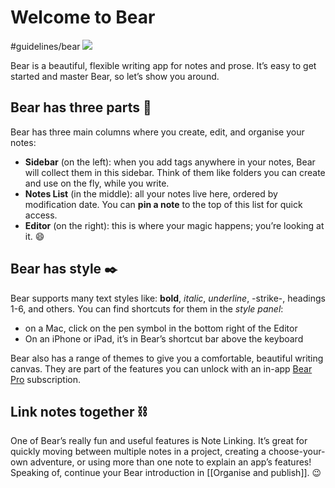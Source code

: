 # Welcome to Bear
#guidelines/bear
![](Welcome%20to%20Bear/Welcome@2x.jpg)

Bear is a beautiful, flexible writing app for notes and prose. It’s easy to get started and master Bear, so let’s show you around.

## Bear has three parts 📐
Bear has three main columns where you create, edit, and organise your notes:

* **Sidebar** (on the left): when you add tags anywhere in your notes, Bear will collect them in this sidebar. Think of them like folders you can create and use on the fly, while you write.
* **Notes List** (in the middle): all your notes live here, ordered by modification date. You can **pin a note** to the top of this list for quick access.
* **Editor** (on the right): this is where your magic happens; you’re looking at it. 😄

## Bear has style ✒️
Bear supports many text styles like: **bold**, _italic_, _underline_, -strike-, headings 1-6, and others. You can find shortcuts for them in the _style panel_:

* on a Mac, click on the pen symbol in the bottom right of the Editor
* On an iPhone or iPad, it’s in Bear’s shortcut bar above the keyboard

Bear also has a range of themes to give you a comfortable, beautiful writing canvas. They are part of the features you can unlock with an in-app [Bear Pro](bear://x-callback-url/open-bear-pro) subscription.

## Link notes together ⛓
One of Bear’s really fun and useful features is Note Linking. It’s great for quickly moving between multiple notes in a project, creating a choose-your-own adventure, or using more than one note to explain an app’s features! Speaking of, continue your Bear introduction in [[Organise and publish]]. 😉
